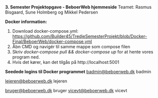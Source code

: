 **3. Semester Projektopgave - BeboerWeb hjemmeside**
Teamet: Rasmus Bisgaard, Sune Holmberg og Mikkel Pedersen

**Docker information:**
1. Download docker-compose.yml: https://github.com/Builder45/TredjeSemesterProjekt/blob/Docker-Final/BeboerWeb/docker-compose.yml
2. Åbn CMD og navigér til samme mappe som compose filen
3. Skriv  *docker-compose pull && docker-compose up*  for at hente vores program ned.
4. Hvis det kører, kan det tilgås på http://localhost:5001

**Seedede logins til Docker programmet**
badmin@beboerweb.dk
badmin

lejeren@beboerweb.dk
lejeren


bruger@beboerweb.dk
bruger
vicevt@beboerweb.dk
vicevt
